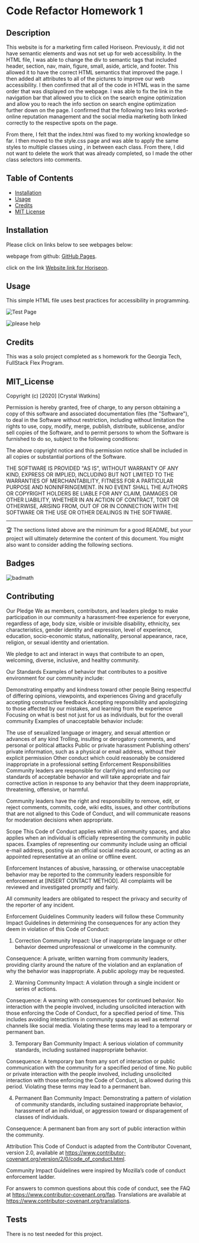 # Code Refactor Homework 1

## Description 

This website is for a marketing firm called Horiseon. Previously, it did not have semantic elements and was not set up for web accessibility. In the HTML file, I was able to change the div to semantic tags that included header, section, nav, main, figure, small, aside, article, and footer. This allowed it to have the correct HTML semantics that improved the page. I then added alt attributes to all of the pictures to improve our web accessibility. I then confirmed that all of the code in HTML was in the same order that was displayed on the webpage. I was able to fix the link in the navigation bar that allowed you to click on the search engine optimization and allow you to reach the info section on search engine optimization further down on the page. I confirmed that the following two links worked- online reputation management and the social media marketing both linked correctly to the respective spots on the page. 

From there, I felt that the index.html was fixed to my working knowledge so far. I then moved to the style.css page and was able to apply the same styles to multiple classes using , in between each class. From there, I did not want to delete the work that was already completed, so I made the other class selectors into comments. 


## Table of Contents

* [Installation](#installation)
* [Usage](#usage)
* [Credits](#credits)
* [MIT License](#mit_license)


## Installation

Please click on links below to see webpages below:

webpage from github: 
[GitHub Pages](https://pages.github.com/).

click on the link 
[Website link for Horiseon](https://pages.github.com/).



## Usage 

This simple HTML file uses best practices for accessibility in programming.

![Test Page](./webpage1.png)

![please help](./webpage2.png)

## Credits

This was a solo project completed as s homework for the Georgia Tech, FullStack Flex Program.



## MIT_License

Copyright (c) [2020] [Crystal Watkins]

Permission is hereby granted, free of charge, to any person obtaining a copy
of this software and associated documentation files (the "Software"), to deal
in the Software without restriction, including without limitation the rights
to use, copy, modify, merge, publish, distribute, sublicense, and/or sell
copies of the Software, and to permit persons to whom the Software is
furnished to do so, subject to the following conditions:

The above copyright notice and this permission notice shall be included in all
copies or substantial portions of the Software.

THE SOFTWARE IS PROVIDED "AS IS", WITHOUT WARRANTY OF ANY KIND, EXPRESS OR
IMPLIED, INCLUDING BUT NOT LIMITED TO THE WARRANTIES OF MERCHANTABILITY,
FITNESS FOR A PARTICULAR PURPOSE AND NONINFRINGEMENT. IN NO EVENT SHALL THE
AUTHORS OR COPYRIGHT HOLDERS BE LIABLE FOR ANY CLAIM, DAMAGES OR OTHER
LIABILITY, WHETHER IN AN ACTION OF CONTRACT, TORT OR OTHERWISE, ARISING FROM,
OUT OF OR IN CONNECTION WITH THE SOFTWARE OR THE USE OR OTHER DEALINGS IN THE
SOFTWARE.


---

🏆 The sections listed above are the minimum for a good README, but your project will 
ultimately determine the content of this document. You might also want to consider adding 
the following sections.

## Badges

![badmath](https://img.shields.io/github/stars/CrystalWatkins/gt-semantic-html-homework-01?style=social)

## Contributing

Our Pledge
We as members, contributors, and leaders pledge to make participation in our community a harassment-free experience for everyone, regardless of age, body size, visible or invisible disability, ethnicity, sex characteristics, gender identity and expression, level of experience, education, socio-economic status, nationality, personal appearance, race, religion, or sexual identity and orientation.

We pledge to act and interact in ways that contribute to an open, welcoming, diverse, inclusive, and healthy community.

Our Standards
Examples of behavior that contributes to a positive environment for our community include:

Demonstrating empathy and kindness toward other people
Being respectful of differing opinions, viewpoints, and experiences
Giving and gracefully accepting constructive feedback
Accepting responsibility and apologizing to those affected by our mistakes, and learning from the experience
Focusing on what is best not just for us as individuals, but for the overall community
Examples of unacceptable behavior include:

The use of sexualized language or imagery, and sexual attention or advances of any kind
Trolling, insulting or derogatory comments, and personal or political attacks
Public or private harassment
Publishing others’ private information, such as a physical or email address, without their explicit permission
Other conduct which could reasonably be considered inappropriate in a professional setting
Enforcement Responsibilities
Community leaders are responsible for clarifying and enforcing our standards of acceptable behavior and will take appropriate and fair corrective action in response to any behavior that they deem inappropriate, threatening, offensive, or harmful.

Community leaders have the right and responsibility to remove, edit, or reject comments, commits, code, wiki edits, issues, and other contributions that are not aligned to this Code of Conduct, and will communicate reasons for moderation decisions when appropriate.

Scope
This Code of Conduct applies within all community spaces, and also applies when an individual is officially representing the community in public spaces. Examples of representing our community include using an official e-mail address, posting via an official social media account, or acting as an appointed representative at an online or offline event.

Enforcement
Instances of abusive, harassing, or otherwise unacceptable behavior may be reported to the community leaders responsible for enforcement at [INSERT CONTACT METHOD]. All complaints will be reviewed and investigated promptly and fairly.

All community leaders are obligated to respect the privacy and security of the reporter of any incident.

Enforcement Guidelines
Community leaders will follow these Community Impact Guidelines in determining the consequences for any action they deem in violation of this Code of Conduct:

1. Correction
Community Impact: Use of inappropriate language or other behavior deemed unprofessional or unwelcome in the community.

Consequence: A private, written warning from community leaders, providing clarity around the nature of the violation and an explanation of why the behavior was inappropriate. A public apology may be requested.

2. Warning
Community Impact: A violation through a single incident or series of actions.

Consequence: A warning with consequences for continued behavior. No interaction with the people involved, including unsolicited interaction with those enforcing the Code of Conduct, for a specified period of time. This includes avoiding interactions in community spaces as well as external channels like social media. Violating these terms may lead to a temporary or permanent ban.

3. Temporary Ban
Community Impact: A serious violation of community standards, including sustained inappropriate behavior.

Consequence: A temporary ban from any sort of interaction or public communication with the community for a specified period of time. No public or private interaction with the people involved, including unsolicited interaction with those enforcing the Code of Conduct, is allowed during this period. Violating these terms may lead to a permanent ban.

4. Permanent Ban
Community Impact: Demonstrating a pattern of violation of community standards, including sustained inappropriate behavior, harassment of an individual, or aggression toward or disparagement of classes of individuals.

Consequence: A permanent ban from any sort of public interaction within the community.

Attribution
This Code of Conduct is adapted from the Contributor Covenant, version 2.0, available at https://www.contributor-covenant.org/version/2/0/code_of_conduct.html.

Community Impact Guidelines were inspired by Mozilla’s code of conduct enforcement ladder.

For answers to common questions about this code of conduct, see the FAQ at https://www.contributor-covenant.org/faq. Translations are available at https://www.contributor-covenant.org/translations.

## Tests

There is no test needed for this project. 

